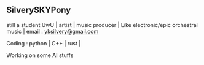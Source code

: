 ## SilverySKYPony

still a student UwU | artist | music producer | Like electronic/epic orchestral music | email : yksilvery@gmail.com

Coding : python | C++ | rust |

Working on some AI stuffs 

<!--
**YKSilvery/YKSilvery** is a ✨ _special_ ✨ repository because its `README.md` (this file) appears on your GitHub profile.

Here are some ideas to get you started:

- 🔭 I’m currently working on ...
- 🌱 I’m currently learning ...
- 👯 I’m looking to collaborate on ...
- 🤔 I’m looking for help with ...
- 💬 Ask me about ...
- 📫 How to reach me: ...
- 😄 Pronouns: ...
- ⚡ Fun fact: ...
-->
